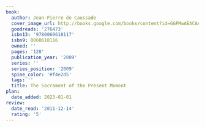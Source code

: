 ```yaml
---
book:
  author: Jean-Pierre de Caussade
  cover_image_url: http://books.google.com/books/content?id=GGPMwAEACAAJ&printsec=frontcover&img=1&zoom=1&source=gbs_api
  goodreads: '276473'
  isbn13: '9780060618117'
  isbn9: 0060618116
  owned: ''
  pages: '128'
  publication_year: '2009'
  series: ''
  series_position: '2009'
  spine_color: '#f4e2d5'
  tags: ''
  title: The Sacrament of the Present Moment
plan:
  date_added: 2023-01-01
review:
  date_read: '2011-12-14'
  rating: '5'
---
```

